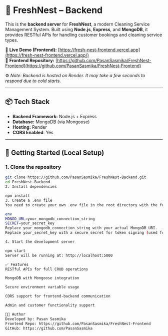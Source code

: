 # 🧼 FreshNest – Backend

This is the **backend server** for **FreshNest**, a modern Cleaning Service Management System. Built using **Node.js**, **Express**, and **MongoDB**, it provides RESTful APIs for handling customer bookings and cleaning service types.

🔗 **Live Demo (Frontend):** [https://fresh-nest-frontend.vercel.app](https://fresh-nest-frontend.vercel.app/)  
🔗 **Frontend Repository:** [https://github.com/PasanSasmika/FreshNest-Frontend](https://github.com/PasanSasmika/FreshNest-Frontend)

⚙️ *Note: Backend is hosted on Render. It may take a few seconds to respond due to cold starts.*

---

## 📦 Tech Stack

- **Backend Framework:** Node.js + Express
- **Database:** MongoDB (via Mongoose)
- **Hosting:** Render
- **CORS Enabled**: Yes

---


## 🚀 Getting Started (Local Setup)

### 1. Clone the repository
```bash
git clone https://github.com/PasanSasmika/FreshNest-Backend.git
cd FreshNest-Backend
2. Install dependencies

npm install
3. Create a .env file
You need to create your own .env file in the root directory with the following content:

env
MONGO_URL=your_mongodb_connection_string
SECRET=your_secret_key
Replace your_mongodb_connection_string with your actual MongoDB URI.
Replace your_secret_key with a secure secret for token signing (used for authentication if applicable).

4. Start the development server

npm start
Server will be running at: http://localhost:5000

✅ Features
RESTful APIs for full CRUD operations

MongoDB with Mongoose integration

Secure environment variable usage

CORS support for frontend-backend communication

Admin and customer functionality support

👨‍💻 Author
Developed by: Pasan Sasmika
Frontend Repo: https://github.com/PasanSasmika/FreshNest-Frontend
GitHub: https://github.com/PasanSasmika

